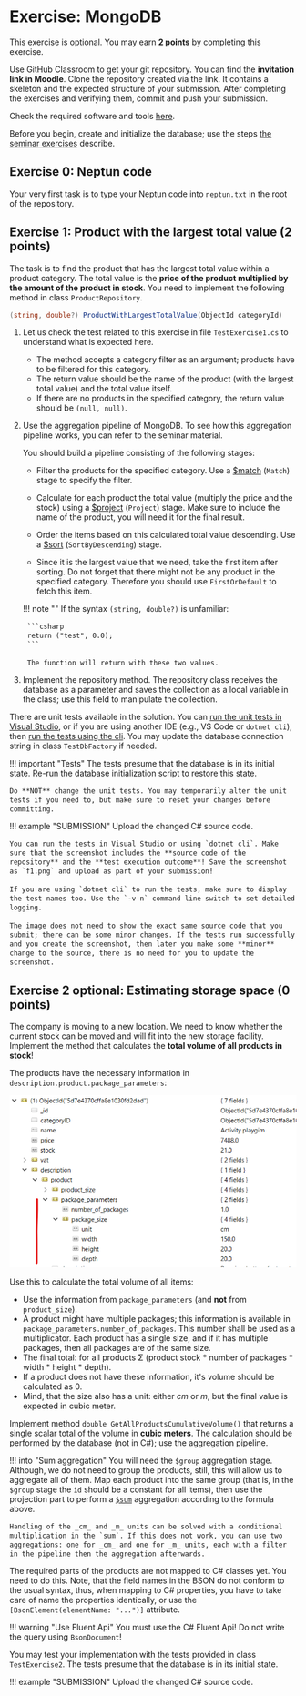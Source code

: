 ﻿# Exercise: MongoDB

This exercise is optional. You may earn **2 points** by completing this exercise.

Use GitHub Classroom to get your git repository. You can find the **invitation link in Moodle**. Clone the repository created via the link. It contains a skeleton and the expected structure of your submission. After completing the exercises and verifying them, commit and push your submission.

Check the required software and tools [here](../index.md#required-tools).

Before you begin, create and initialize the database; use the steps [the seminar exercises](../../seminar/mongodb/index.md) describe.

## Exercise 0: Neptun code

Your very first task is to type your Neptun code into `neptun.txt` in the root of the repository.

## Exercise 1: Product with the largest total value (2 points)

The task is to find the product that has the largest total value within a product category. The total value is the **price of the product multiplied by the amount of the product in stock**. You need to implement the following method in class `ProductRepository`.

```csharp
(string, double?) ProductWithLargestTotalValue(ObjectId categoryId)
```

1. Let us check the test related to this exercise in file `TestExercise1.cs` to understand what is expected here.

    - The method accepts a category filter as an argument; products have to be filtered for this category.
    - The return value should be the name of the product (with the largest total value) and the total value itself.
    - If there are no products in the specified category, the return value should be `(null, null)`.

1. Use the aggregation pipeline of MongoDB. To see how this aggregation pipeline works, you can refer to the seminar material.

    You should build a pipeline consisting of the following stages:

    - Filter the products for the specified category. Use a [$match](https://docs.mongodb.com/manual/reference/operator/aggregation/match/) (`Match`) stage to specify the filter.

    - Calculate for each product the total value (multiply the price and the stock) using a [$project](https://docs.mongodb.com/manual/reference/operator/aggregation/project/) (`Project`) stage. Make sure to include the name of the product, you will need it for the final result.

    - Order the items based on this calculated total value descending. Use a [$sort](https://docs.mongodb.com/manual/reference/operator/aggregation/sort/) (`SortByDescending`) stage.

    - Since it is the largest value that we need, take the first item after sorting. Do not forget that there might not be any product in the specified category. Therefore you should use `FirstOrDefault` to fetch this item.

    !!! note ""
        If the syntax `(string, double?)` is unfamiliar:

        ```csharp
        return ("test", 0.0);
        ```
        
        The function will return with these two values.

1. Implement the repository method. The repository class receives the database as a parameter and saves the collection as a local variable in the class; use this field to manipulate the collection.

There are unit tests available in the solution. You can [run the unit tests in Visual Studio](https://docs.microsoft.com/en-us/visualstudio/test/run-unit-tests-with-test-explorer?view=vs-2022), or if you are using another IDE (e.g., VS Code or `dotnet cli`), then [run the tests using the cli](https://docs.microsoft.com/en-us/dotnet/core/tools/dotnet-test). You may update the database connection string in class `TestDbFactory` if needed.

!!! important "Tests"
    The tests presume that the database is in its initial state. Re-run the database initialization script to restore this state.

    Do **NOT** change the unit tests. You may temporarily alter the unit tests if you need to, but make sure to reset your changes before committing.

!!! example "SUBMISSION"
    Upload the changed C# source code.

    You can run the tests in Visual Studio or using `dotnet cli`. Make sure that the screenshot includes the **source code of the repository** and the **test execution outcome**! Save the screenshot as `f1.png` and upload as part of your submission!

    If you are using `dotnet cli` to run the tests, make sure to display the test names too. Use the `-v n` command line switch to set detailed logging.

    The image does not need to show the exact same source code that you submit; there can be some minor changes. If the tests run successfully and you create the screenshot, then later you make some **minor** change to the source, there is no need for you to update the screenshot.

## Exercise 2 optional: Estimating storage space (0 points)

The company is moving to a new location. We need to know whether the current stock can be moved and will fit into the new storage facility. Implement the method that calculates the **total volume of all products in stock**!

The products have the necessary information in `description.product.package_parameters`:

![Product size](product-size.png)

Use this to calculate the total volume of all items:

- Use the information from `package_parameters` (and **not** from `product_size`).
- A product might have multiple packages; this information is available in `package_parameters.number_of_packages`. This number shall be used as a multiplicator. Each product has a single size, and if it has multiple packages, then all packages are of the same size.
- The final total: for all products Σ (product stock * number of packages * width * height * depth).
- If a product does not have these information, it's volume should be calculated as 0.
- Mind, that the size also has a unit: either _cm_ or _m_, but the final value is expected in cubic meter.

Implement method `double GetAllProductsCumulativeVolume()` that returns a single scalar total of the volume in **cubic meters**. The calculation should be performed by the database (not in C#); use the aggregation pipeline.

!!! into "Sum aggregation"
    You will need the `$group` aggregation stage. Although, we do not need to group the products, still, this will allow us to aggregate all of them. Map each product into the same group (that is, in the `$group` stage the `id` should be a constant for all items), then use the projection part to perform a [`$sum`](https://docs.mongodb.com/manual/reference/operator/aggregation/sum/#use-in-group-stage) aggregation according to the formula above.

    Handling of the _cm_ and _m_ units can be solved with a conditional multiplication in the `sum`. If this does not work, you can use two aggregations: one for _cm_ and one for _m_ units, each with a filter in the pipeline then the aggregation afterwards.

The required parts of the products are not mapped to C# classes yet. You need to do this. Note, that the field names in the BSON do not conform to the usual syntax, thus, when mapping to C# properties, you have to take care of name the properties identically, or use the `[BsonElement(elementName: "...")]` attribute.

!!! warning "Use Fluent Api"
    You must use the C# Fluent Api! Do not write the query using `BsonDocument`!

You may test your implementation with the tests provided in class `TestExercise2`. The tests presume that the database is in its initial state.

!!! example "SUBMISSION"
    Upload the changed C# source code.
